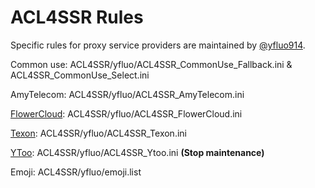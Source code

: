 # ACL4SSR Rules

Specific rules for proxy service providers are maintained by [@yfluo914](https://github.com/yfluo914).

Common use: ACL4SSR/yfluo/ACL4SSR_CommonUse_Fallback.ini & ACL4SSR_CommonUse_Select.ini

AmyTelecom: ACL4SSR/yfluo/ACL4SSR_AmyTelecom.ini

[FlowerCloud](https://flower.yt/aff.php?aff=677): ACL4SSR/yfluo/ACL4SSR_FlowerCloud.ini

[Texon](https://texon.io/portal/aff.php?aff=238): ACL4SSR/yfluo/ACL4SSR_Texon.ini

[YToo](https://oxycontin.top/aff.php?aff=900): ACL4SSR/yfluo/ACL4SSR_Ytoo.ini **(Stop maintenance)**

Emoji: ACL4SSR/yfluo/emoji.list